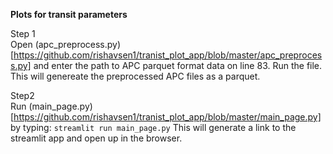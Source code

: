 **Plots for transit parameters**

Step 1 <br>Open (apc_preprocess.py)[https://github.com/rishavsen1/tranist_plot_app/blob/master/apc_preprocess.py] and enter the path to APC parquet format data on line 83. Run the file. This will genereate the preprocessed APC files as a parquet.
<br>

Step2<br>
Run (main_page.py)[https://github.com/rishavsen1/tranist_plot_app/blob/master/main_page.py] by typing: 
```streamlit run main_page.py```
This will generate a link to the streamlit app and open up in the browser.

